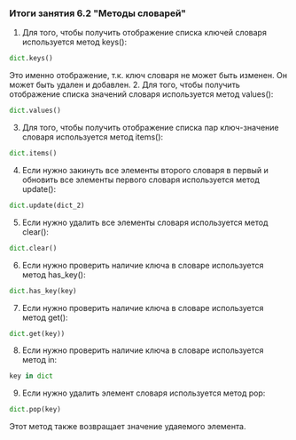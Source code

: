 ### Итоги занятия 6.2 "Методы словарей"
1. Для того, чтобы получить отображение списка ключей словаря используется метод keys():
```python
dict.keys()
```
Это именно отображение, т.к. ключ словаря не может быть изменен. Он может быть удален и добавлен. 
2. Для того, чтобы получить отображение списка значений словаря используется метод values():
```python
dict.values()
```
3. Для того, чтобы получить отображение списка пар ключ-значение словаря используется метод items():
```python
dict.items()
```
4. Если нужно закинуть все элементы второго словаря в первый и обновить все элементы первого словаря 
используется метод update():
```python
dict.update(dict_2)
```
5. Если нужно удалить все элементы словаря используется метод clear():
```python
dict.clear()
```
6. Если нужно проверить наличие ключа в словаре используется метод has_key():
```python
dict.has_key(key)
```
7. Если нужно проверить наличие ключа в словаре используется метод get():
```python
dict.get(key))
```
8. Если нужно проверить наличие ключа в словаре используется метод in:
```python
key in dict
```
9. Если нужно удалить элемент словаря используется метод pop:
```python
dict.pop(key)
```
Этот метод также возвращает значение удаяемого элемента.